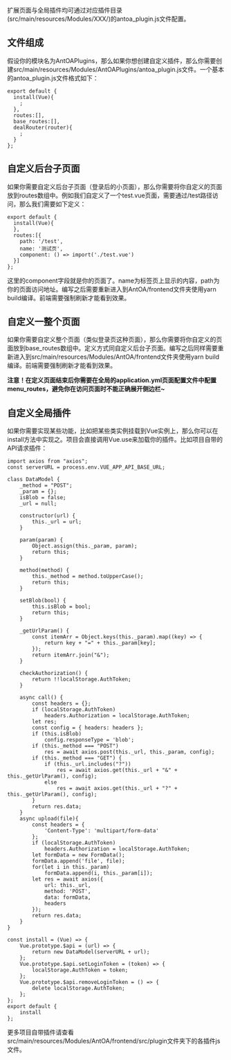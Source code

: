 扩展页面与全局插件均可通过对应插件目录(src/main/resources/Modules/XXX/)的antoa_plugin.js文件配置。
## 文件组成
假设你的模块名为AntOAPlugins，那么如果你想创建自定义插件，那么你需要创建src/main/resources/Modules/AntOAPlugins/antoa_plugin.js文件。一个基本的antoa_plugin.js文件格式如下：
```
export default {
  install(Vue){
    ;
  },
  routes:[],
  base_routes:[],
  dealRouter(router){
  	;
  }
};
```
## 自定义后台子页面
如果你需要自定义后台子页面（登录后的小页面），那么你需要将你自定义的页面放到routes数组中。例如我们自定义了一个test.vue页面，需要通过/test路径访问，那么我们需要如下定义：
```
export default {
  install(Vue){
  },
  routes:[{
    path: '/test',
    name: '测试页',
    component: () => import('./test.vue')
  }]
};
```
这里的component字段就是你的页面了。name为标签页上显示的内容，path为你的页面访问地址。编写之后需要重新进入到AntOA/frontend文件夹使用yarn build编译。前端需要强制刷新才能看到效果。

## 自定义一整个页面
如果你需要自定义整个页面（类似登录页这种页面），那么你需要将你自定义的页面放到base_routes数组中。定义方式同自定义后台子页面。编写之后同样需要重新进入到src/main/resources/Modules/AntOA/frontend文件夹使用yarn build编译。前端需要强制刷新才能看到效果。

**注意！在定义页面结束后你需要在全局的application.yml页面配置文件中配置menu_routes，避免你在访问页面时不能正确展开侧边栏~**

## 自定义全局插件
如果你需要实现某些功能，比如把某些类实例挂载到Vue实例上，那么你可以在install方法中实现之。项目会直接调用Vue.use来加载你的插件。比如项目自带的API请求插件：
```
import axios from "axios";
const serverURL = process.env.VUE_APP_API_BASE_URL;

class DataModel {
	_method = "POST";
	_param = {};
	isBlob = false;
	_url = null;

	constructor(url) {
		this._url = url;
	}

	param(param) {
		Object.assign(this._param, param);
		return this;
	}

	method(method) {
		this._method = method.toUpperCase();
		return this;
	}

	setBlob(bool) {
		this.isBlob = bool;
		return this;
	}

	_getUrlParam() {
		const itemArr = Object.keys(this._param).map((key) => {
			return key + "=" + this._param[key];
		});
		return itemArr.join("&");
	}

	checkAuthorization() {
		return !!localStorage.AuthToken;
	}

	async call() {
		const headers = {};
		if (localStorage.AuthToken)
			headers.Authorization = localStorage.AuthToken;
		let res;
		const config = { headers: headers };
		if (this.isBlob)
			config.responseType = 'blob';
		if (this._method === "POST")
			res = await axios.post(this._url, this._param, config);
		if (this._method === "GET") {
			if (this._url.includes("?"))
				res = await axios.get(this._url + "&" + this._getUrlParam(), config);
			else
				res = await axios.get(this._url + "?" + this._getUrlParam(), config);
		}
		return res.data;
	}
	async upload(file){
		const headers = {
			'Content-Type': 'multipart/form-data'
		};
		if (localStorage.AuthToken)
			headers.Authorization = localStorage.AuthToken;
		let formData = new FormData();
	    formData.append('file', file);
	    for(let i in this._param)
	    	formData.append(i, this._param[i]);
	    let res = await axios({
	        url: this._url,
	        method: 'POST',
	        data: formData,
	        headers
	    });
	    return res.data;
	}
}

const install = (Vue) => {
	Vue.prototype.$api = (url) => {
		return new DataModel(serverURL + url);
	};
	Vue.prototype.$api.setLoginToken = (token) => {
		localStorage.AuthToken = token;
	};
	Vue.prototype.$api.removeLoginToken = () => {
		delete localStorage.AuthToken;
	};
};
export default {
	install
};
```
更多项目自带插件请查看src/main/resources/Modules/AntOA/frontend/src/plugin文件夹下的各插件js文件。